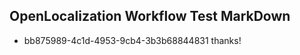 ## OpenLocalization Workflow Test MarkDown
* bb875989-4c1d-4953-9cb4-3b3b68844831 thanks!

<!--HONumber=Aug16_HO3-->


